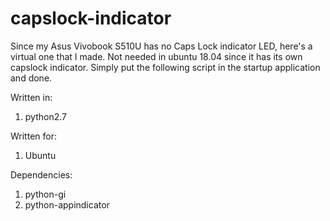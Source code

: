 # capslock-indicator
Since my Asus Vivobook S510U has no Caps Lock indicator LED, here's a virtual one that I made.
Not needed in ubuntu 18.04 since it has its own capslock indicator.
Simply put the following script in the startup application and done.

Written in: 
  1.  python2.7

Written for:
  1. Ubuntu
  
Dependencies:
  1. python-gi
  2. python-appindicator
  
 

  
